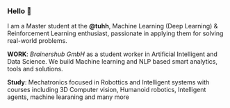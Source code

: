 ### Hello 👋

I am a Master student at the **@tuhh**, Machine Learning (Deep Learning) & Reinforcement Learning enthusiast, passionate in applying them for solving real-world problems.

**WORK**: *Brainershub GmbH* as a student worker in Artificial Intelligent and Data Science. We build Machine learning and NLP based smart analytics, tools and solutions.

**Study**: Mechatronics focused in Robottics and Intelligent systems with courses including 3D Computer vision, Humanoid robotics, Intelligent agents, machine learaning and many more

 <!--- 
- 👯 I’m looking to collaborate on ...
- 🤔 I’m looking for help with ...
- 💬 Ask me about ...
- 📫 How to reach me: ...
- 😄 Pronouns: ...
- ⚡ Fun fact: ...

Add more about my projects 


--->


